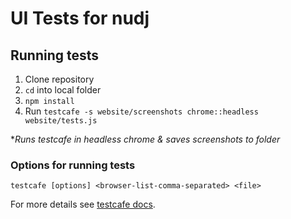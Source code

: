 # UI Tests for nudj

## Running tests

1. Clone repository
2. `cd` into local folder
3. `npm install`
4. Run `testcafe -s website/screenshots chrome::headless website/tests.js`

**Runs testcafe in headless chrome & saves screenshots to folder*

### Options for running tests

`testcafe [options] <browser-list-comma-separated> <file>`

For more details see [testcafe docs](https://devexpress.github.io/testcafe/documentation/getting-started/).
